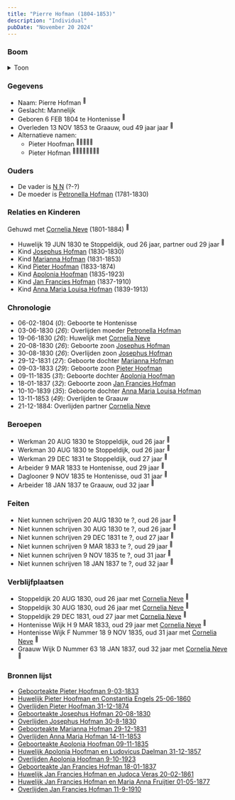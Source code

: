 ```yaml
---
title: "Pierre Hofman (1804-1853)"
description: "Individual"
pubDate: "November 20 2024"
---
```


### Boom
<details><summary>Toon</summary>

![test](https://www.plantuml.com/plantuml/svg/bLLTRzem57tthxXg7_Q45CT0amgr1Ghjq4ghjTtBD5KcSOj7OaTs648L_tqNS0DDkf6-nRvVvzvpV7DXSsxoUPeGEvCguuQdCE7HxCNekOhxEj46SiELHPDGEPdAM40aJPI8xRT8itm9gKWdmjZjbSs54JfVPeBiPOqIRYsy4W3eQHCByp2LqKm9QpkTb4jrTWQCh0Zv0dURKfPi8ux6C3u2Rk6hvtbj7-1um8QjOGzJlJvBaSGhw9nE-6JvDD5vdeZJCpY7ypsRdSsJv8ch-2aosjg9nfhEQVLMuqxa1k-JXCErVawvAYeo3oiEUmCsOF-fY5wZxXZeIK3X4ijn7EfX20n6ZnWKOFIrLhbGqbgn0zKvNOWubkfbZNO3Q8Y0A8NZHBvCyoN2rGi4jI9kD8s6yo0E-Ux2HUB5skHJKdGkXJ6YtBLFeM3byBpRC1pqi0-lkT_7mVOfW_7j3unhCRWodCyNQ_uThhuso8VaC1P_n0wNNuSDz7A0w5lYWs2muyj17sE2vWxC1qJGi22jeCGBgvIuq96s8flERKLMh8wGVG-wZrTRXTpdEilGI_wUrL3MFm8BN3VSIAvKLUxDMWCEtR0O_Hmkslo0yfqISN4WeFU8QAr9XN3J_Ru6n3ubGVR6-acLzMw6sqz9Na7a1tLc5BfEMUjJY4AuxJ-WolpgW4PSmH1tSIH5LK-jEbEYmNPD1UoaziF0hN4_k4D4rAkEQAsWZPJWcvvBMvLJkyweCFEcwO25jM45M-92kZSdjxdSrlD2ubR6xiAzrePxWwLpy_sPbkn-KF9lbSvjufvsuoV-26EXVXM9tTig6R22atZ9WAMSqigfMiJHNJQq2RaGAiPV-Ly0)
</details>

### Gegevens
- Naam: Pierre Hofman <sup><a href="../s00038/" style="text-decoration:none" title="Geboorteakte Pierre Hofman 06-02-1804">:link:</a></sup>
- Geslacht: Mannelijk
- Geboren 6 FEB 1804 te Hontenisse <sup><a href="../s00038/" style="text-decoration:none" title="Geboorteakte Pierre Hofman 06-02-1804">:link:</a></sup>
- Overleden 13 NOV 1853 te Graauw, oud 49 jaar jaar <sup><a href="../s00048/" style="text-decoration:none" title="Overlijden Pieter Hofman 13-11-1853">:link:</a></sup>
- Alternatieve namen:
  - Pieter Hoofman <sup><a href="../s00025/" style="text-decoration:none" title="Geboorteakte Pieter Hoofman 9-03-1833">:link:</a><a href="../s00035/" style="text-decoration:none" title="Geboorteakte Apolonia Hoofman 09-11-1835 ">:link:</a><a href="../s00026/" style="text-decoration:none" title="Overlijden Pieter Hoofman 31-12-1874">:link:</a><a href="../s00024/" style="text-decoration:none" title="Huwelijk Pieter Hoofman en Constantia Engels 25-06-1860">:link:</a><a href="../s00037/" style="text-decoration:none" title="Huwelijk Apolonia Hoofman en Ludovicus Daelman 31-12-1857 ">:link:</a></sup>
  - Pieter Hofman <sup><a href="../s00048/" style="text-decoration:none" title="Overlijden Pieter Hofman 13-11-1853">:link:</a><a href="../s00024/" style="text-decoration:none" title="Huwelijk Pieter Hoofman en Constantia Engels 25-06-1860">:link:</a><a href="../s00043/" style="text-decoration:none" title="Geboorteakte Josephus Hofman 20-08-1830">:link:</a><a href="../s00037/" style="text-decoration:none" title="Huwelijk Apolonia Hoofman en Ludovicus Daelman 31-12-1857 ">:link:</a><a href="../s00046/" style="text-decoration:none" title="Geboorteakte Jan Francies Hofman 18-01-1837">:link:</a><a href="../s00050/" style="text-decoration:none" title="Huwelijk Jan Francies Hofman en Judoca Veras 20-02-1861">:link:</a><a href="../s00052/" style="text-decoration:none" title="Huwelijk Jan Francies Hofman en Maria Anna Fruijtier 01-05-1877">:link:</a><a href="../s00054/" style="text-decoration:none" title="Overlijden Jan Francies Hofman 11-9-1910">:link:</a></sup>

### Ouders
- De vader is [N N](../i00062/) (?-?)
- De moeder is [Petronella Hofman](../i00030/) (1781-1830)

### Relaties en Kinderen

Gehuwd met [Cornelia Neve](../i00022/) (1801-1884) <sup><a href="../s00041/" style="text-decoration:none" title="Huwelijk Pieter Hofman en Cornelia Neve 19-06-1830">:link:</a></sup>
- Huwelijk 19 JUN 1830 te Stoppeldijk, oud 26 jaar, partner oud 29 jaar <sup><a href="../s00041/" style="text-decoration:none" title="Huwelijk Pieter Hofman en Cornelia Neve 19-06-1830">:link:</a></sup>
- Kind [Josephus Hofman](../i00033/) (1830-1830)
- Kind [Marianna Hofman](../i00034/) (1831-1853)
- Kind [Pieter Hoofman](../i00013/) (1833-1874)
- Kind [Apolonia Hoofman](../i00028/) (1835-1923)
- Kind [Jan Francies Hofman](../i00035/) (1837-1910)
- Kind [Anna Maria Louisa Hofman](../i00036/) (1839-1913)

### Chronologie
- 06-02-1804 (<i>0</i>): Geboorte te Hontenisse
- 03-06-1830 (<i>26</i>): Overlijden moeder [Petronella Hofman](../i00030/)
- 19-06-1830 (<i>26</i>): Huwelijk met [Cornelia Neve](../i00022/)
- 20-08-1830 (<i>26</i>): Geboorte zoon [Josephus Hofman](../i00033/)
- 30-08-1830 (<i>26</i>): Overlijden zoon [Josephus Hofman](../i00033/)
- 29-12-1831 (<i>27</i>): Geboorte dochter [Marianna Hofman](../i00034/)
- 09-03-1833 (<i>29</i>): Geboorte zoon [Pieter Hoofman](../i00013/)
- 09-11-1835 (<i>31</i>): Geboorte dochter [Apolonia Hoofman](../i00028/)
- 18-01-1837 (<i>32</i>): Geboorte zoon [Jan Francies Hofman](../i00035/)
- 10-10-1839 (<i>35</i>): Geboorte dochter [Anna Maria Louisa Hofman](../i00036/)
- 13-11-1853 (<i>49</i>): Overlijden te Graauw
- 21-12-1884: Overlijden partner [Cornelia Neve](../i00022/)

### Beroepen
- Werkman 20 AUG 1830 te Stoppeldijk, oud 26 jaar <sup><a href="../s00043/" style="text-decoration:none" title="Geboorteakte Josephus Hofman 20-08-1830">:link:</a></sup>
- Werkman 30 AUG 1830 te Stoppeldijk, oud 26 jaar <sup><a href="../s00044/" style="text-decoration:none" title="Overlijden Josephus Hofman 30-8-1830 ">:link:</a></sup>
- Werkman 29 DEC 1831 te Stoppeldijk, oud 27 jaar <sup><a href="../s00045/" style="text-decoration:none" title="Geboorteakte Marianna Hofman 29-12-1831">:link:</a></sup>
- Arbeider 9 MAR 1833 te Hontenisse, oud 29 jaar <sup><a href="../s00025/" style="text-decoration:none" title="Geboorteakte Pieter Hoofman 9-03-1833">:link:</a></sup>
- Daglooner 9 NOV 1835 te Hontenisse, oud 31 jaar <sup><a href="../s00035/" style="text-decoration:none" title="Geboorteakte Apolonia Hoofman 09-11-1835 ">:link:</a></sup>
- Arbeider 18 JAN 1837 te Graauw, oud 32 jaar <sup><a href="../s00046/" style="text-decoration:none" title="Geboorteakte Jan Francies Hofman 18-01-1837">:link:</a></sup>

### Feiten
- Niet kunnen schrijven 20 AUG 1830 te ?, oud 26 jaar <sup><a href="../s00043/" style="text-decoration:none" title="Geboorteakte Josephus Hofman 20-08-1830">:link:</a></sup>
- Niet kunnen schrijven 30 AUG 1830 te ?, oud 26 jaar <sup><a href="../s00044/" style="text-decoration:none" title="Overlijden Josephus Hofman 30-8-1830 ">:link:</a></sup>
- Niet kunnen schrijven 29 DEC 1831 te ?, oud 27 jaar <sup><a href="../s00045/" style="text-decoration:none" title="Geboorteakte Marianna Hofman 29-12-1831">:link:</a></sup>
- Niet kunnen schrijven 9 MAR 1833 te ?, oud 29 jaar <sup><a href="../s00025/" style="text-decoration:none" title="Geboorteakte Pieter Hoofman 9-03-1833">:link:</a></sup>
- Niet kunnen schrijven 9 NOV 1835 te ?, oud 31 jaar <sup><a href="../s00035/" style="text-decoration:none" title="Geboorteakte Apolonia Hoofman 09-11-1835 ">:link:</a></sup>
- Niet kunnen schrijven 18 JAN 1837 te ?, oud 32 jaar <sup><a href="../s00046/" style="text-decoration:none" title="Geboorteakte Jan Francies Hofman 18-01-1837">:link:</a></sup>

### Verblijfplaatsen
- Stoppeldijk  20 AUG 1830, oud 26 jaar met [Cornelia Neve](../i00022/) <sup><a href="../s00043/" style="text-decoration:none" title="Geboorteakte Josephus Hofman 20-08-1830">:link:</a></sup>
- Stoppeldijk  30 AUG 1830, oud 26 jaar met [Cornelia Neve](../i00022/) <sup><a href="../s00044/" style="text-decoration:none" title="Overlijden Josephus Hofman 30-8-1830 ">:link:</a></sup>
- Stoppeldijk  29 DEC 1831, oud 27 jaar met [Cornelia Neve](../i00022/) <sup><a href="../s00045/" style="text-decoration:none" title="Geboorteakte Marianna Hofman 29-12-1831">:link:</a></sup>
- Hontenisse Wijk H 9 MAR 1833, oud 29 jaar met [Cornelia Neve](../i00022/) <sup><a href="../s00025/" style="text-decoration:none" title="Geboorteakte Pieter Hoofman 9-03-1833">:link:</a></sup>
- Hontenisse Wijk F Nummer 18 9 NOV 1835, oud 31 jaar met [Cornelia Neve](../i00022/) <sup><a href="../s00035/" style="text-decoration:none" title="Geboorteakte Apolonia Hoofman 09-11-1835 ">:link:</a></sup>
- Graauw Wijk D Nummer 63 18 JAN 1837, oud 32 jaar met [Cornelia Neve](../i00022/) <sup><a href="../s00046/" style="text-decoration:none" title="Geboorteakte Jan Francies Hofman 18-01-1837">:link:</a></sup>

### Bronnen lijst
- [Geboorteakte Pieter Hoofman 9-03-1833](../s00025/)
- [Huwelijk Pieter Hoofman en Constantia Engels 25-06-1860](../s00024/)
- [Overlijden Pieter Hoofman 31-12-1874](../s00026/)
- [Geboorteakte Josephus Hofman 20-08-1830](../s00043/)
- [Overlijden Josephus Hofman 30-8-1830 ](../s00044/)
- [Geboorteakte Marianna Hofman 29-12-1831](../s00045/)
- [Overlijden Anna Maria Hofman 14-11-1853](../s00049/)
- [Geboorteakte Apolonia Hoofman 09-11-1835 ](../s00035/)
- [Huwelijk Apolonia Hoofman en Ludovicus Daelman 31-12-1857 ](../s00037/)
- [Overlijden Apolonia Hoofman 9-10-1923 ](../s00036/)
- [Geboorteakte Jan Francies Hofman 18-01-1837](../s00046/)
- [Huwelijk Jan Francies Hofman en Judoca Veras 20-02-1861](../s00050/)
- [Huwelijk Jan Francies Hofman en Maria Anna Fruijtier 01-05-1877](../s00052/)
- [Overlijden Jan Francies Hofman 11-9-1910](../s00054/)